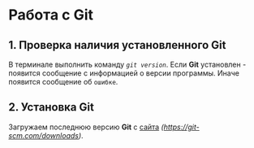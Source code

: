 # Работа с **Git**

## 1. Проверка наличия установленного **Git**

В терминале выполнить команду *`git version`*. Если **Git** установлен - появится сообщение с информацией о версии программы. Иначе появится сообщение об `ошибке`.
## 2. Установка **Git**

Загружаем последнюю версию **Git** с [сайта](https://git-scm.com/downloads) *(https://git-scm.com/downloads)*.
